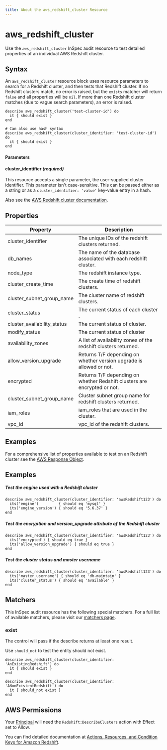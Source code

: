 ```yaml
---
title: About the aws_redshift_cluster Resource
---
```


# aws\_redshift\_cluster

Use the `aws_redshift_cluster` InSpec audit resource to test detailed properties of an individual AWS Redshift cluster.


## Syntax

An `aws_redshift_cluster` resource block uses resource parameters to search for a Redshift cluster, and then tests that Redshift cluster.  If no Redshift clusters match, no error is raised, but the `exists` matcher will return `false` and all properties will be `nil`.  If more than one Redshift cluster matches (due to vague search parameters), an error is raised.

    describe aws_redshift_cluster('test-cluster-id') do
      it { should exist }
    end

    # Can also use hash syntax
    describe aws_redshift_cluster(cluster_identifier: 'test-cluster-id') do
      it { should exist }
    end

#### Parameters

#### cluster\_identifier _(required)_

This resource accepts a single parameter, the user-supplied cluster identifier. This parameter isn't case-sensitive.
This can be passed either as a string or as a `cluster_identifier: 'value'` key-value entry in a hash.

Also see the [AWS Redshift cluster documentation](https://docs.aws.amazon.com/AWSCloudFormation/latest/UserGuide/aws-resource-redshift-cluster.html).

## Properties
|Property                     | Description|
| ---                         | --- |
|cluster\_identifier          | The unique IDs of the redshift clusters returned. |
|db\_names                    | The name of the database associated with each redshift cluster. | 
|node\_type                   | The redshift instance type. |
|cluster\_create\_time        | The create time of redshift clusters. | 
|cluster\_subnet\_group\_name | The cluster name of redshift clusters. |
|cluster\_status              | The current status of each cluster . | 
|cluster\_availability\_status| The current status of cluster. |
|modify\_status               | The current status of cluster | 
|availability\_zones          | A list of availability zones of the redshift clusters returned.  |
|allow_version_upgrade        | Returns T/F depending on whether version upgrade is allowed or not. | 
|encrypted                    |  Returns T/F depending on whether Redshift clusters are encrypted or not. |
|cluster_subnet_group_name    | Cluster subnet group name for redshift clusters returned.  |
|iam\_roles                   | iam_roles that are used in the cluster. | 
|vpc\_id                      | vpc_id of the redshift clusters. |     
## Examples

For a comprehensive list of properties available to test on an Redshift cluster see the [AWS Response Object](https://docs.aws.amazon.com/sdk-for-ruby/v3/api/Aws/Redshift/Client.html#describe_clusters-instance_method.html).

## Examples

##### Test the engine used with a Redshift cluster

    describe aws_redshift_cluster(cluster_identifier: 'awsRedshift123') do
      its('engine')         { should eq 'mysql' }
      its('engine_version') { should eq '5.6.37' }
    end

##### Test the encryption and version_upgrade attribute of the Redshift cluster

    describe aws_redshift_cluster(cluster_identifier: 'awsRedshift123') do
      its('encrypted') { should eq true }
      its('allow_version_upgrade') { should eq true }
    end

##### Test the cluster status and master username
    describe aws_redshift_cluster(cluster_identifier: 'awsRedshift123') do
      its('master_username') { should eq 'db-maintain' }
      its('cluster_status') { should eq 'available' }
    end



## Matchers

This InSpec audit resource has the following special matchers. For a full list of available matchers, please visit our [matchers page](https://www.inspec.io/docs/reference/matchers/).

### exist

The control will pass if the describe returns at least one result.

Use `should_not` to test the entity should not exist.

    describe aws_redshift_cluster(cluster_identifier: 'AnExistingRedshift') do
      it { should exist }
    end

    describe aws_redshift_cluster(cluster_identifier: 'ANonExistentRedshift') do
      it { should_not exist }
    end

## AWS Permissions

Your [Principal](https://docs.aws.amazon.com/IAM/latest/UserGuide/intro-structure.html#intro-structure-principal) will need the `Redshift:DescribeClusters` action with Effect set to Allow.

You can find detailed documentation at [Actions, Resources, and Condition Keys for Amazon Redshift](https://docs.aws.amazon.com/IAM/latest/UserGuide/list_amazonRedshift.html).

